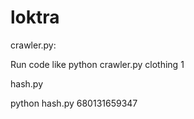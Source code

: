 # loktra

crawler.py:

Run code like python crawler.py clothing 1

hash.py

python hash.py 680131659347
